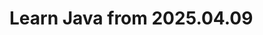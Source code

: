 <!--
 * @Author: shufei.han
 * @Date: 2025-04-09 14:43:44
 * @LastEditors: shufei.han
 * @LastEditTime: 2025-04-09 14:44:36
 * @FilePath: \java-learn\README.md
 * @Description: 
-->
# Learn Java from 2025.04.09